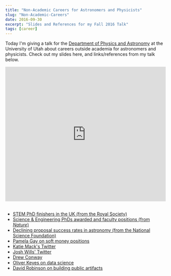 ```yaml
---
title: "Non-Academic Careers for Astronomers and Physicists"
slug: "Non-Academic-Careers"
date: 2016-09-30
excerpt: "Slides and References for my Fall 2016 Talk"
tags: [career]
---
```


Today I'm giving a talk for the [Department of Physics and Astronomy](https://www.physics.utah.edu/) at the University of Utah about careers outside academia for astronomers and physicists. Check out my slides here, and links/references from my talk below.


<div><div style="left: 0px; width: 100%; height: 0px; position: relative; padding-bottom: 83.9419%;"><iframe src="http://speakerdeck.com/player/ad0aa99ee64943cb9fa2ac74e3bc7ef9" frameborder="0" allowfullscreen="true" webkitallowfullscreen="true" mozallowfullscreen="true" style="top: 0px; left: 0px; width: 100%; height: 100%; position: absolute;"></iframe></div></div>

<br>

- [STEM PhD finishers in the UK (from the Royal Society)](https://royalsociety.org/~/media/Royal_Society_Content/policy/publications/2010/4294970126.pdf)
- [Science & Engineering PhDs awarded and faculty positions (from *Nature*)](http://www.nature.com/nbt/journal/v31/n10/full/nbt.2706.html)
- [Declining proposal success rates in astronomy (from the National Science Foundation)](http://arxiv.org/abs/1510.01647)
- [Pamela Gay on soft money positions](http://www.starstryder.com/2015/11/12/dreaming-of-success-in-an-age-of-diminished-possibility/)
- [Katie Mack's Twitter](https://twitter.com/AstroKatie) 
- [Josh Wills' Twitter](https://twitter.com/josh_wills) 
- [Drew Conway](http://drewconway.com/zia/2013/3/26/the-data-science-venn-diagram) 
- [Oliver Keyes on data science](https://ironholds.org/blog/data-science-is-not-magical-unicorn-foo/)
- [David Robinson on building public artifacts](http://varianceexplained.org/r/year_data_scientist/)
